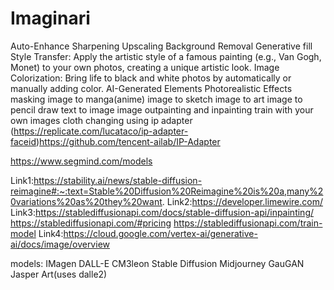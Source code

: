 # Imaginari

Auto-Enhance
Sharpening
Upscaling
Background Removal
Generative fill
Style Transfer: Apply the artistic style of a famous painting (e.g., Van Gogh, Monet) to your own photos, creating a unique artistic look.
Image Colorization: Bring life to black and white photos by automatically or manually adding color.
AI-Generated Elements
Photorealistic Effects
masking
image to manga(anime)
image to sketch
image to art
image to pencil draw
text to image
image outpainting and inpainting
train with your own images
cloth changing using ip adapter (https://replicate.com/lucataco/ip-adapter-faceid)https://github.com/tencent-ailab/IP-Adapter

https://www.segmind.com/models


Link1:https://stability.ai/news/stable-diffusion-reimagine#:~:text=Stable%20Diffusion%20Reimagine%20is%20a,many%20variations%20as%20they%20want.
Link2:https://developer.limewire.com/
Link3:https://stablediffusionapi.com/docs/stable-diffusion-api/inpainting/
      https://stablediffusionapi.com/#pricing 
      https://stablediffusionapi.com/train-model
Link4:https://cloud.google.com/vertex-ai/generative-ai/docs/image/overview


models:
IMagen
DALL-E
CM3leon
Stable Diffusion
Midjourney
GauGAN
Jasper Art(uses dalle2)